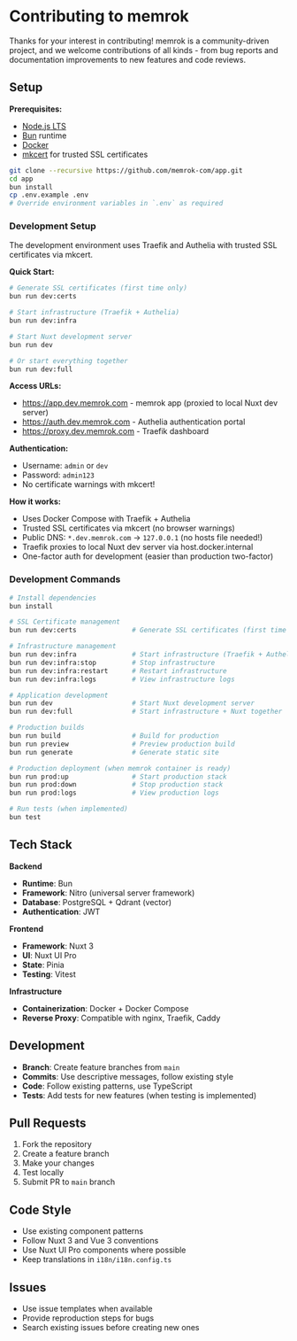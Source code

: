 # Contributing to memrok

Thanks for your interest in contributing! memrok is a community-driven project, and we welcome contributions of all kinds - from bug reports and documentation improvements to new features and code reviews.

## Setup

**Prerequisites:**
- [Node.js LTS](https://nodejs.org/) 
- [Bun](https://bun.sh/) runtime
- [Docker](https://docs.docker.com/get-docker/)
- [mkcert](https://mkcert.dev) for trusted SSL certificates

```bash
git clone --recursive https://github.com/memrok-com/app.git
cd app
bun install
cp .env.example .env
# Override environment variables in `.env` as required
```

### Development Setup

The development environment uses Traefik and Authelia with trusted SSL certificates via mkcert.

**Quick Start:**
```bash
# Generate SSL certificates (first time only)
bun run dev:certs

# Start infrastructure (Traefik + Authelia)
bun run dev:infra

# Start Nuxt development server
bun run dev

# Or start everything together
bun run dev:full
```

**Access URLs:**
- https://app.dev.memrok.com - memrok app (proxied to local Nuxt dev server)
- https://auth.dev.memrok.com - Authelia authentication portal  
- https://proxy.dev.memrok.com - Traefik dashboard

**Authentication:**
- Username: `admin` or `dev`
- Password: `admin123`
- No certificate warnings with mkcert!

**How it works:**
- Uses Docker Compose with Traefik + Authelia
- Trusted SSL certificates via mkcert (no browser warnings)
- Public DNS: `*.dev.memrok.com` → `127.0.0.1` (no hosts file needed!)
- Traefik proxies to local Nuxt dev server via host.docker.internal
- One-factor auth for development (easier than production two-factor)


### Development Commands

```bash
# Install dependencies
bun install

# SSL Certificate management
bun run dev:certs              # Generate SSL certificates (first time only)

# Infrastructure management  
bun run dev:infra              # Start infrastructure (Traefik + Authelia)
bun run dev:infra:stop         # Stop infrastructure
bun run dev:infra:restart      # Restart infrastructure
bun run dev:infra:logs         # View infrastructure logs

# Application development
bun run dev                    # Start Nuxt development server
bun run dev:full               # Start infrastructure + Nuxt together

# Production builds
bun run build                  # Build for production
bun run preview                # Preview production build
bun run generate               # Generate static site

# Production deployment (when memrok container is ready)
bun run prod:up                # Start production stack
bun run prod:down              # Stop production stack  
bun run prod:logs              # View production logs

# Run tests (when implemented)
bun test
```

## Tech Stack

**Backend**
- **Runtime**: Bun
- **Framework**: Nitro (universal server framework)
- **Database**: PostgreSQL + Qdrant (vector)
- **Authentication**: JWT

**Frontend**
- **Framework**: Nuxt 3
- **UI**: Nuxt UI Pro
- **State**: Pinia
- **Testing**: Vitest

**Infrastructure**
- **Containerization**: Docker + Docker Compose
- **Reverse Proxy**: Compatible with nginx, Traefik, Caddy

## Development

- **Branch**: Create feature branches from `main`
- **Commits**: Use descriptive messages, follow existing style
- **Code**: Follow existing patterns, use TypeScript
- **Tests**: Add tests for new features (when testing is implemented)

## Pull Requests

1. Fork the repository
2. Create a feature branch
3. Make your changes
4. Test locally
5. Submit PR to `main` branch

## Code Style

- Use existing component patterns
- Follow Nuxt 3 and Vue 3 conventions
- Use Nuxt UI Pro components where possible
- Keep translations in `i18n/i18n.config.ts`

## Issues

- Use issue templates when available
- Provide reproduction steps for bugs
- Search existing issues before creating new ones